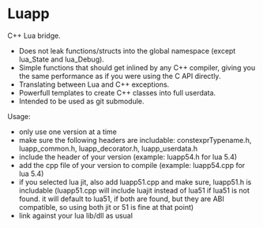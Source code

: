 # Luapp
C++ Lua bridge.
- Does not leak functions/structs into the global namespace (except lua_State and lua_Debug).
- Simple functions that should get inlined by any C++ compiler, giving you the same performance as if you were using the C API directly.
- Translating between Lua and C++ exceptions.
- Powerfull templates to create C++ classes into full userdata.
- Intended to be used as git submodule.

Usage:
- only use one version at a time
- make sure the following headers are includable: constexprTypename.h, luapp_common.h, luapp_decorator.h, luapp_userdata.h
- include the header of your version (example: luapp54.h for lua 5.4)
- add the cpp file of your version to compile (example: luapp54.cpp for lua 5.4)
- if you selected lua jit, also add luapp51.cpp and make sure, luapp51.h is includable
	(luapp51.cpp will include luajit instead of lua51 if lua51 is not found. it will default to lua51, if both are found, but they are ABI compatible, so using both jit or 51 is fine at that point)
- link against your lua lib/dll as usual
